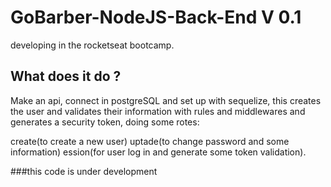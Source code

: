 # GoBarber-NodeJS-Back-End V 0.1
developing in the rocketseat bootcamp.

## What does it do ?
Make an api, connect in postgreSQL and set up with sequelize,
this creates the user and validates their information with rules and middlewares and generates a security token,
doing some rotes:
 
 create(to create a new user)
 uptade(to change password and some information)
 ession(for user log in and generate some token validation).
 
 ###this code is under development






